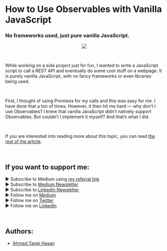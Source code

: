 <link rel="canonical" href="https://www.developmentsimplyput.com/post/how-to-use-observables-with-vanilla-javascript" />

# How to Use Observables with Vanilla JavaScript
### No frameworks used, just pure vanilla JavaScript.

<p align="center">
  <img src="https://static.wixstatic.com/media/488a99_6d8f046af0b24f108e70a577a706fade~mv2.png">
</p>

<br/>

<p>
While working on a side project just for fun, I wanted to write a JavaScript script to call a REST API and eventually do some cool stuff on a webpage. It is purely vanilla JavaScript, with no fancy frameworks or even libraries being used.
</p>

<br/>

<p>
First, I thought of using Promises for my calls and this was easy for me. I have done that a ton of times. However, it then hit me hard — why don’t I use Observables? I knew that vanilla JavaScript didn’t natively support Observables. But couldn’t I implement it myself? And that’s what I did.
</p>

<br/>

If you are interested into reading more about this topic, you can read [the rest of the article][Article]. 

<br/>

## If you want to support me:
▶ Subscribe to Medium using [my referral link][Membership]<br/>
▶ Subscribe to [Medium Newsletter][Subscribe]<br/>
▶ Subscribe to [LinkedIn Newsletter][Newsletter]<br/>
▶ Follow me on [Medium][Blog]<br/>
▶ Follow me on [Twitter][Twitter]<br/>
▶ Follow me on [LinkedIn][LinkedIn]

<br/>

## Authors:
* [Ahmed Tarek Hasan]


[Ahmed Tarek Hasan]: https://medium.com/@eng_ahmed.tarek
[Blog]: https://medium.com/@eng_ahmed.tarek
[Membership]: https://medium.com/@eng_ahmed.tarek/membership
[Subscribe]: https://medium.com/subscribe/@eng_ahmed.tarek
[Twitter]: https://twitter.com/AhmedTarekHasa1
[LinkedIn]: https://www.linkedin.com/in/atarekhasan/
[Friend Links]: https://www.linkedin.com/feed/update/urn:li:activity:6866082670108143616/
[Newsletter]: https://www.linkedin.com/newsletters/development-simply-put-6866647119655247872/
[Article]: https://www.developmentsimplyput.com/post/how-to-use-observables-with-vanilla-javascript

